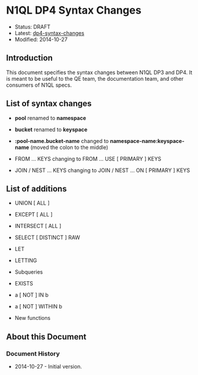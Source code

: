 # N1QL DP4 Syntax Changes

* Status: DRAFT
* Latest: [dp4-syntax-changes](https://github.com/couchbaselabs/query/blob/master/docs/dp4-syntax-changes.md)
* Modified: 2014-10-27

## Introduction

This document specifies the syntax changes between N1QL DP3 and
DP4. It is meant to be useful to the QE team, the documentation team,
and other consumers of N1QL specs.


## List of syntax changes

+ __pool__ renamed to __namespace__

+ __bucket__ renamed to __keyspace__

+ __:pool-name.bucket-name__ changed to __namespace-name:keyspace-name__ (moved the colon to the middle)

+ FROM ... KEYS changing to FROM ... USE [ PRIMARY ] KEYS

+ JOIN / NEST ... KEYS changing to JOIN / NEST ... ON [ PRIMARY ] KEYS


## List of additions

+ UNION [ ALL ]

+ EXCEPT [ ALL ]

+ INTERSECT [ ALL ]

+ SELECT [ DISTINCT ] RAW

+ LET

+ LETTING

+ Subqueries

+ EXISTS

+ a [ NOT ] IN b

+ a [ NOT ] WITHIN b

+ New functions

## About this Document

### Document History

* 2014-10-27 - Initial version.
